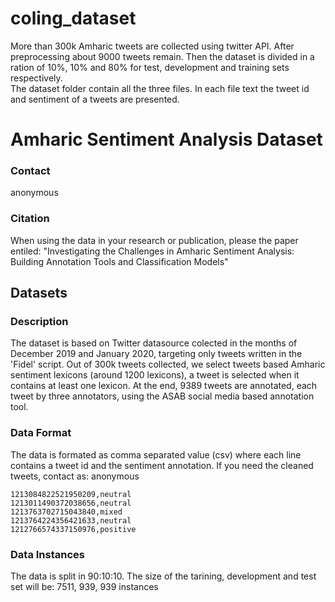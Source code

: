 # coling_dataset
More than 300k Amharic tweets are collected using twitter API.  After preprocessing about 9000 tweets remain. 
Then the dataset is divided in a ration of 10%, 10% and 80% for test, development and training sets respectively.  
The dataset folder contain all the three files. In each file
text the tweet id and sentiment of a tweets are presented. 

Amharic Sentiment Analysis Dataset
==================================================


### Contact

anonymous

### Citation

When using the data in your research or publication, please the paper entiled: "Investigating the Challenges in Amharic Sentiment Analysis: Building Annotation Tools and Classification Models"



Datasets
--------

### Description

The dataset is based on Twitter datasource colected in the months of December 2019 and January 2020, targeting only tweets written in the 'Fidel' script.
Out of 300k tweets collected, we select tweets based Amharic sentiment lexicons (around 1200 lexicons), a tweet is selected when it contains at least one lexicon. At the end, 9389 tweets are annotated, each tweet by three annotators, using the ASAB social media based annotation tool.

### Data Format
The data is formated as comma separated value (csv) where each line contains a tweet id and the sentiment annotation. If you need the cleaned tweets, contact as:  anonymous

```
1213084822521950209,neutral
1213011490372038656,neutral
1213763702715043840,mixed
1213764224356421633,neutral
1212766574337150976,positive
```

### Data Instances

The data is split in 90:10:10. The size of the tarining, development and test set will be: 7511, 939, 939 instances



